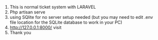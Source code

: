 1. This is normal ticket system with LARAVEL
2. Php artisan serve
3. using SQlite for no server setup needed (but you may need to edit .env file location for the SQLite database to work in your PC)
4. http://127.0.0.1:8000/ visit
5. Thank you
